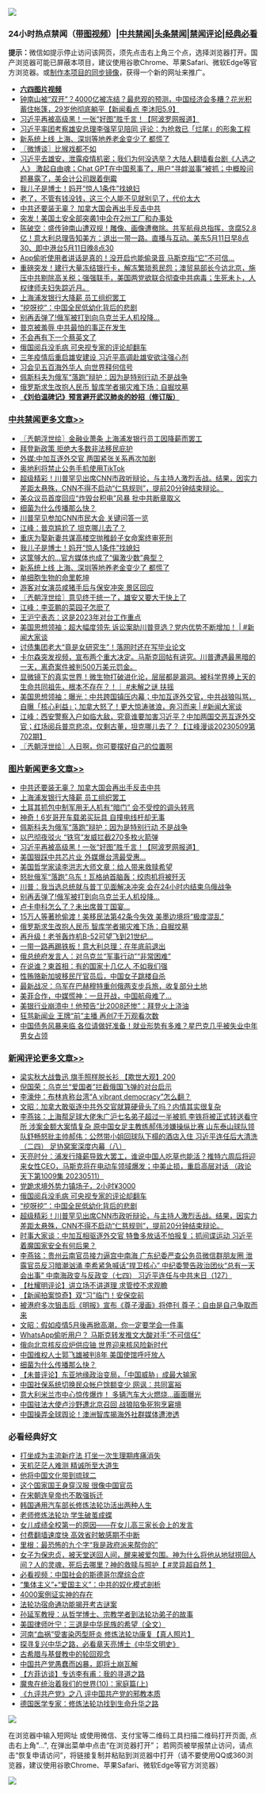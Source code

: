 ![](https://raw.githubusercontent.com/jsvpn/jsproxy/dev/64photo/fqnews-qr.jpg)

<div id="tt">
<h3>24小时热点禁闻（<a href="https://aaa.v2dns.tk/?QAjUl=BgRp5UNKRn&T5Vk=fPVH&Q59Ab=WxGE" target="_blank">带图视频</a>）|<a href="#%E4%B8%AD%E5%85%B1%E7%A6%81%E9%97%BB%E6%9B%B4%E5%A4%9A%E6%96%87%E7%AB%A0">中共禁闻</a>|<a href="#%E5%9B%BE%E7%89%87%E6%96%B0%E9%97%BB%E6%9B%B4%E5%A4%9A%E6%96%87%E7%AB%A0">头条禁闻</a>|<a href="#%E6%96%B0%E9%97%BB%E8%AF%84%E8%AE%BA%E6%9B%B4%E5%A4%9A%E6%96%87%E7%AB%A0">禁闻评论|<a href="#%E5%BF%85%E7%9C%8B%E7%BB%8F%E5%85%B8%E5%A5%BD%E6%96%87">经典必看</a></h3>
<div><b>提示：</b>微信如提示停止访问该网页，须先点击右上角三个点，选择浏览器打开。国产浏览器可能已屏蔽本项目，建议使用谷歌Chrome、苹果Safari、微软Edge等官方浏览器。或<a href="%E5%88%B6%E4%BD%9Cgit%E7%A6%81%E9%97%BB%E9%95%9C%E5%83%8F.md">制作本项目的同步镜像</a>，获得一个新的网址来推广。</div>
<ul>
<li><b><a href="http://d2.v2rss.gq/64.mp4" target="_blank">六四图片视频</a></b></li>
<li><a href="/sohnews/20230511/1882812.md">钟南山被“双开”？4000亿被冻结？最悲观的预测，中国经济会多糟？花光积蓄住帐篷，29岁他彻底躺平【新闻看点 李沐阳5.9】</a></li>
<li><a href="/topimagenews/20230511/1882916.md">习近平再被高级黑！一张“好图”胜千言！【阿波罗网报道】</a></li>
<li><a href="/headline/20230511/1882960.md">习近平率团考察雄安总理李强罕见陪同 评论：为抢救已「烂尾」的形象工程</a></li>
<li><a href="/cbnews/20230511/1882840.md">新系统上线 上海、深圳等地养老金变少了 都慌了</a></li>
<li><a href="/ssgc/20230511/1882851.md">〖微博谈〗比猴戏都不如</a></li>
<li><a href="/sohnews/20230511/1882822.md">习近平去雄安，泄露疫情机密；我们为何没选举？大陆人翻墙看台剧《人选之人》 激起自由魂；Chat GPT在中国惹事了，用户“寻衅滋事”被抓；中概股问题暴露了，美会计公司跟着倒霉</a></li>
<li><a href="/cbnews/20230511/1882888.md">我儿子是博士！妈开“惊人1条件”找媳妇</a></li>
<li><a href="/funmedia/20230511/1882806.md">老了，不管有钱没钱，这三个人能不见就别见了，代价太大</a></li>
<li><a href="/topimagenews/20230512/1883137.md">中共还要装无辜？ 加拿大国会再出手反击中共</a></li>
<li><a href="/sohnews/20230512/1883104.md">突发！美国土安全部突袭1中企在2州工厂和办事处</a></li>
<li><a href="/sohnews/20230511/1882966.md">陈破空：盛传钟南山遭双规！雕像、画像遭撤除。共军航母总指挥，贪腐52.8亿！意大利总理告知美方：退出一带一路。直播与互动。美东5月11日早8点30、即中港台5月11日晚8点30</a></li>
<li><a href="/cnnews/20230511/1882901.md">App偷听使用者讲话是真的！没开启也能偷录音 马斯克指“它”不可信…</a></li>
<li><a href="/sohnews/20230512/1883117.md">重磅突发！建行大量冻结银行卡，解冻繁琐惹民怨；澳贸易部长今访北京，施压中共剔除高关税；强强联手，美国两党欲联合彻查中共病毒；生死未卜，人权律师夫妇失踪近月。</a></li>
<li><a href="/topimagenews/20230512/1883136.md">上海浦发银行大降薪 员工组织罢工</a></li>
<li><a href="/comments/20230512/1883138.md">“挖呀挖”：中国全民低幼化背后的悲剧</a></li>
<li><a href="/topimagenews/20230511/1882887.md">别再丢弹了!俄军被打到向乌克兰无人机投降…</a></li>
<li><a href="/baitai/20230511/1882995.md">普京被羞辱 中共最怕的事正在发生</a></li>
<li><a href="/cnnews/20230511/1882921.md">不会再有下一个蔡英文了</a></li>
<li><a href="/comments/20230512/1883139.md">俄国阅兵没毛病 可央视专家的评论却翻车</a></li>
<li><a href="/ssgc/20230511/1882907.md">三年疫情后重启雄安建设 习近平高调赴雄安欲注强心剂</a></li>
<li><a href="/ssgc/20230511/1882996.md">习会见五百海外华人 向世界释何信号</a></li>
<li><a href="/topimagenews/20230511/1882939.md">佩斯科夫为俄军“落跑”辩护：因为是特别行动 不是战争</a></li>
<li><a href="/topimagenews/20230511/1882845.md">俄罗斯求生改抱人民币 智库学者揭灾难下场：自掘坟墓</a></li>
<li><b><a href="/comments/20200207/1272816.md" target="_blank">《刘伯温碑记》预言避开武汉肺炎的妙招（修订版）</a></b></li>
</ul>
</div>

<div class="catlist">
<h3><a href="/cbnews/" target="_blank">中共禁闻</a><span><a href="/cbnews/" target="_blank" rel="nofollow">更多文章>></a></span></h3>
<ul>
<li><a href="/cbnews/20230512/1883220.md" target="_blank">〖兲朝浮世绘〗金融业萧条 上海浦发银行员工因降薪而罢工</a></li>
<li><a href="/cbnews/20230512/1883201.md" target="_blank">拜登新政策 拒绝大多数非法移民庇护</a></li>
<li><a href="/cbnews/20230512/1883152.md" target="_blank">外媒:中加互逐外交官 两国紧张关系再次加剧</a></li>
<li><a href="/cbnews/20230512/1883151.md" target="_blank">奥地利将禁止公务手机使用TikTok</a></li>
<li><a href="/comments/20230511/1883090.md" target="_blank">超级精彩！川普罕见出席CNN市政听辩论，与主持人激烈舌战。结果，因实力差距太悬殊，CNN不得不启动“仁慈规则”，提前20分钟结束辩论。</a></li>
<li><a href="/cbnews/20230511/1883015.md" target="_blank">美众议员首度回应“炸毁台积电”风暴 批中共断章取义</a></li>
<li><a href="/comments/20230511/1882988.md" target="_blank">细菌为什么传播那么快？</a></li>
<li><a href="/cbnews/20230511/1882984.md" target="_blank">川普罕见参加CNN市民大会 关键问答一览</a></li>
<li><a href="/cbnews/20230511/1882978.md" target="_blank">江峰：普京尴尬了 坦克哪儿去了？</a></li>
<li><a href="/cbnews/20230511/1882897.md" target="_blank">重庆为娶新妻共谋高楼空抛稚龄子女命案终审死刑</a></li>
<li><a href="/cbnews/20230511/1882888.md" target="_blank">我儿子是博士！妈开“惊人1条件”找媳妇</a></li>
<li><a href="/cbnews/20230511/1882878.md" target="_blank">这筐够大的…官方媒体也成了“偏激少数”典型？</a></li>
<li><a href="/cbnews/20230511/1882840.md" target="_blank">新系统上线 上海、深圳等地养老金变少了 都慌了</a></li>
<li><a href="/comments/20230511/1882827.md" target="_blank">单细胞生物的命里乾坤</a></li>
<li><a href="/cbnews/20230511/1882815.md" target="_blank">游客对女演员咸猪手后与保安冲突 景区回应</a></li>
<li><a href="/cbnews/20230511/1882752.md" target="_blank">〖兲朝浮世绘〗意见终于统一了，雄安又要大干快上了</a></li>
<li><a href="/cbnews/20230511/1882711.md" target="_blank">江峰：李亚鹏的菜园子怎麽了</a></li>
<li><a href="/cbnews/20230511/1882656.md" target="_blank">王沪宁表态：这是2023年对台工作重点</a></li>
<li><a href="/cbnews/20230511/1882636.md" target="_blank">美国思想领袖：超大幅度领先 诉讼案助川普竞选？党内优势不断增加！ | #新闻大家谈</a></li>
<li><a href="/cbnews/20230510/1882559.md" target="_blank">讨债集团老大“竟是女研究生”！落网时还在写毕业论文</a></li>
<li><a href="/comments/20230510/1882557.md" target="_blank">卡尔森突发视频，宣布两个重大决定。马斯克回帖有讲究。川普遭遇最黑暗的一天，离奇案件被判500万美元罚金。</a></li>
<li><a href="/comments/20230510/1882556.md" target="_blank">显微镜下的真实世界！微生物打破进化论，层层都是漏洞。被科学界捧上天的生命共同祖先，根本不存在？！｜ #未解之谜 扶摇</a></li>
<li><a href="/cbnews/20230510/1882555.md" target="_blank">美国思想领袖：曝光：中共跨国镇压内幕；中加互逐外交官，中共战狼叫骂，自曝「核心利益」；加拿大怒了！更大惊涛骇浪，奔习而来 | #新闻大家谈</a></li>
<li><a href="/cbnews/20230510/1882415.md" target="_blank">江峰：西安警察入户如临大敌，究竟谁要加害习近平？中加两国交恶互逐外交官；红场阅兵普京悲凉，仅剩古董，坦克哪儿去了？【江峰漫谈20230509第702期】</a></li>
<li><a href="/cbnews/20230510/1882294.md" target="_blank">〖兲朝浮世绘〗人日啊，你可要摆好自己的位置啊</a></li>

</ul>
</div>
<div class="catlist">
<h3><a href="/topimagenews/" target="_blank">图片新闻</a><span><a href="/topimagenews/" target="_blank" rel="nofollow">更多文章>></a></span></h3>
<ul>
<li><a href="/topimagenews/20230512/1883137.md" target="_blank">中共还要装无辜？ 加拿大国会再出手反击中共</a></li>
<li><a href="/topimagenews/20230512/1883136.md" target="_blank">上海浦发银行大降薪 员工组织罢工</a></li>
<li><a href="/topimagenews/20230511/1883013.md" target="_blank">土耳其抓包中制军用无人机有“暗门” 会不受控的调头转弯</a></li>
<li><a href="/topimagenews/20230511/1882980.md" target="_blank">神奇！6岁哥开车载弟买玩具 自撞电线杆却无事</a></li>
<li><a href="/topimagenews/20230511/1882939.md" target="_blank">佩斯科夫为俄军“落跑”辩护：因为是特别行动 不是战争</a></li>
<li><a href="/topimagenews/20230511/1882928.md" target="_blank">以巴彻夜驳火 “铁穹”发威拦截270多枚火箭弹</a></li>
<li><a href="/topimagenews/20230511/1882916.md" target="_blank">习近平再被高级黑！一张“好图”胜千言！【阿波罗网报道】</a></li>
<li><a href="/topimagenews/20230511/1882915.md" target="_blank">美国狠踩中共芯片业 外媒爆台湾最受惠…</a></li>
<li><a href="/topimagenews/20230511/1882914.md" target="_blank">美国哲学家读李洪志大师文章：给人带来救赎希望</a></li>
<li><a href="/topimagenews/20230511/1882913.md" target="_blank">怒批俄军“落跑”乌东！瓦格纳首脑轰：绞肉机将被歼灭</a></li>
<li><a href="/topimagenews/20230511/1882895.md" target="_blank">川普：我当选总统就与普丁见面解决冲突 会在24小时内结束乌俄战争</a></li>
<li><a href="/topimagenews/20230511/1882887.md" target="_blank">别再丢弹了!俄军被打到向乌克兰无人机投降…</a></li>
<li><a href="/topimagenews/20230511/1882877.md" target="_blank">卢卡申科怎么了？未出席普丁国宴…</a></li>
<li><a href="/topimagenews/20230511/1882869.md" target="_blank">15万人等著抢偷渡！美移民法第42条今失效 美墨边境将“极度混乱”</a></li>
<li><a href="/topimagenews/20230511/1882845.md" target="_blank">俄罗斯求生改抱人民币 智库学者揭灾难下场：自掘坟墓</a></li>
<li><a href="/topimagenews/20230511/1882831.md" target="_blank">再升级！老爷轰炸机B-52可望飞到21世纪…</a></li>
<li><a href="/topimagenews/20230511/1882814.md" target="_blank">一带一路再踢铁板！意大利总理：在年底前退出</a></li>
<li><a href="/topimagenews/20230511/1882813.md" target="_blank">俄总统府发言人：对乌克兰“军事行动”“非常困难”</a></li>
<li><a href="/topimagenews/20230511/1882715.md" target="_blank">在说谁？柬首相：有的国家十几亿人 不如我们强</a></li>
<li><a href="/topimagenews/20230511/1882714.md" target="_blank">性贿赂新加坡移民厅官员后，中国女子跳楼自杀</a></li>
<li><a href="/topimagenews/20230511/1882688.md" target="_blank">最新战况：乌军在巴赫穆特重创俄两支步兵旅，收复部分土地</a></li>
<li><a href="/topimagenews/20230511/1882655.md" target="_blank">美菲合作，中媒慌神：一旦开战，中国航母难了…</a></li>
<li><a href="/topimagenews/20230510/1882545.md" target="_blank">美银行业崩溃中！他预告“比2008还惨”：拜登火上浇油</a></li>
<li><a href="/topimagenews/20230510/1882533.md" target="_blank">狂骂新闻业 王牌“前”主播 再创7千万观看次数</a></li>
<li><a href="/topimagenews/20230510/1882532.md" target="_blank">中国债务风暴来临 各位请做好准备！就业形势有多难？星巴克几乎被失业中年男女占领</a></li>

</ul>
</div>
<div class="catlist">
<h3><a href="/comments/" target="_blank">新闻评论</a><span><a href="/comments/" target="_blank" rel="nofollow">更多文章>></a></span></h3>
<ul>
<li><a href="/comments/20230512/1883252.md" target="_blank">梁实秋大战鲁迅 旗手照样脱长衫 【欺世大观】200</a></li>
<li><a href="/comments/20230512/1883251.md" target="_blank">倪国荣：乌克兰“爱国者”拦截俄国飞弹的对台启示</a></li>
<li><a href="/comments/20230512/1883238.md" target="_blank">李濠仲：布林肯称台湾“A vibrant democracy”怎么翻？</a></li>
<li><a href="/comments/20230512/1883236.md" target="_blank">文昭：加拿大敢驱逐中共外交官就算硬骨头了吗？内情其实很复杂</a></li>
<li><a href="/comments/20230512/1883232.md" target="_blank">李燕铭：上海帮足球大佬朱广沪七名弟子超过一半被抓 李铁将被正式转送看守所 涉案金额大案情复杂 原中国女足主教练郝伟涉嫌操纵比赛 山东泰山球队领队舒畅怒批主帅郝伟：公然带小姐回球队下榻的酒店入住 习近平连任后大清洗（二四） 足协窝案深度内幕（八）</a></li>
<li><a href="/comments/20230512/1883214.md" target="_blank">天亮时分：浦发行降薪导致大罢工，谁说中国人吃草也能活？推特六周后将迎来女性CEO，马斯克将在电动车领域爆发；中美止损，重启高层对话 （政论天下第1009集 20230511）</a></li>
<li><a href="/comments/20230512/1883188.md" target="_blank">党跪求境外势力镇场子，2小时¥3000</a></li>
<li><a href="/comments/20230512/1883139.md" target="_blank">俄国阅兵没毛病 可央视专家的评论却翻车</a></li>
<li><a href="/comments/20230512/1883138.md" target="_blank">“挖呀挖”：中国全民低幼化背后的悲剧</a></li>
<li><a href="/comments/20230511/1883090.md" target="_blank">超级精彩！川普罕见出席CNN市政听辩论，与主持人激烈舌战。结果，因实力差距太悬殊，CNN不得不启动“仁慈规则”，提前20分钟结束辩论。</a></li>
<li><a href="/comments/20230511/1883045.md" target="_blank">时事大家谈：中加互相驱逐外交官 特鲁多放话不怕报复；抓间谍运动 习近平着魔国家安全有何后果？</a></li>
<li><a href="/comments/20230511/1883024.md" target="_blank">李燕铭：贵州云南官员接力逼宫中南海 广东纪委严查公务员微信群朋友圈 泄露官员反习暗潮汹涌 李希紧急喊话“捍卫核心” 中纪委警告政治团伙“总有一天会出事” 中南海政变与反政变（七四） 习近平连任与中共末日（127）</a></li>
<li><a href="/comments/20230511/1883019.md" target="_blank">【杜耀明评论】讲立场不讲道理 求管控不求观瞻</a></li>
<li><a href="/comments/20230511/1883018.md" target="_blank">【新闻拍案惊奇】双“习”临门！安保空前</a></li>
<li><a href="/comments/20230511/1883017.md" target="_blank">被港府多次狙击后《明报》宣布《尊子漫画》将停刊 尊子：自由是自己争取而来</a></li>
<li><a href="/comments/20230511/1883012.md" target="_blank">文昭：假如疫情5月後再掀高潮，你一定要学会一件事</a></li>
<li><a href="/comments/20230511/1882993.md" target="_blank">WhatsApp偷听用户？ 马斯克转发推文大酸对手“不可信任”</a></li>
<li><a href="/comments/20230511/1882992.md" target="_blank">俄向北京核反应炉供应铀 世界迎来核风险新时代</a></li>
<li><a href="/comments/20230511/1882991.md" target="_blank">中国维权人士郭飞雄被判8年 美国使馆呼吁放人</a></li>
<li><a href="/comments/20230511/1882988.md" target="_blank">细菌为什么传播那么快？</a></li>
<li><a href="/comments/20230511/1882982.md" target="_blank">【未普评论】东亚地缘政治变局，「中国威胁」成最大输家</a></li>
<li><a href="/comments/20230511/1882972.md" target="_blank">中国社保系统切换民众帐户馀额变少 网讽：共同富裕</a></li>
<li><a href="/comments/20230511/1882971.md" target="_blank">意大利米兰市中心惊传爆炸！ 多辆汽车大火燃烧…画面曝光</a></li>
<li><a href="/comments/20230511/1882970.md" target="_blank">中国驻法大使卢沙野遭北京召回 战狼陷兔死狗烹窘境</a></li>
<li><a href="/comments/20230511/1882968.md" target="_blank">中国操弄全球舆论！澳洲智库揭海外社群媒体遭渗透</a></li>

</ul>
</div>

<div class="catlist">
<h3>必看经典好文</h3>
<ul>
<li><a href="/cbnews/20210810/1603566.md" target="_blank">打坐成为主流新疗法 打坐一次生理期疼痛消失</a></li>
<li><a href="/comments/20210302/1496716.md" target="_blank">天机茫茫人难测 精诚所至大道生</a></li>
<li><a href="/bannedvideo/20220502/1727317.md" target="_blank">他将中国文化带到琉球二</a></li>
<li><a href="/comments/20220611/1744476.md" target="_blank">这个国家国王身穿汉服 很像中国官员</a></li>
<li><a href="/lifebaike/20200315/1294178.md" target="_blank">在宋朝连皇帝也不敢强拆迁</a></li>
<li><a href="/cbnews/20220922/1787482.md" target="_blank">韩国通用汽车部长修炼法轮功活出两种人生</a></li>
<li><a href="/cbnews/20211114/1652214.md" target="_blank">老师修炼法轮功 学生破茧成蝶</a></li>
<li><a href="/comments/20210801/1597741.md" target="_blank">女儿成绩全校第一的原因——在女儿高三家长会上的发言</a></li>
<li><a href="/comments/20210630/1485911.md" target="_blank">付费翻墙速度快 高效省时敏感期不中断</a></li>
<li><a href="/lifebaike/20210115/1468011.md" target="_blank">里根：最恐怖的九个字“我是政府派来帮你的”</a></li>
<li><a href="/comments/20211012/1636544.md" target="_blank">女子为保忠贞，被天堂送回人间，醒来被爱包围。神为什么将他从地狱捞回人间？人的灵魂，死后去哪里？神的救赎与照护【 #灵异超自然 】</a></li>
<li><a href="/comments/20200806/1375443.md" target="_blank">必看视频：中国社会的斯德哥尔摩综合症</a></li>
<li><a href="/comments/20201007/1409565.md" target="_blank">“集体主义”+“爱国主义”：中共的奴化模式剖析</a></li>
<li><a href="/lifebaike/20201113/1430218.md" target="_blank">4000案例证实神的存在</a></li>
<li><a href="/tculture/20121025/73079.md" target="_blank">法轮功宿命通功能揭开考古谜案</a></li>
<li><a href="/comments/20210629/1576797.md" target="_blank">孙延军教授：从哲学博士、宗教学者到法轮功弟子的故事</a></li>
<li><a href="/comments/20220928/1790417.md" target="_blank">美国律师叶宁：三退是中华民族的希望（全文）</a></li>
<li><a href="/comments/20210720/1514622.md" target="_blank">河南“血祸”受害染丙型肝炎 修炼法轮功康复【真人照片】</a></li>
<li><a href="/comments/20220808/1768773.md" target="_blank">探寻复兴中华之路，必看章天亮博士《中华文明史》</a></li>
<li><a href="/comments/20220503/1727847.md" target="_blank">古希腊与基督教中的轮回观念</a></li>
<li><a href="/comments/20220831/1778527.md" target="_blank">中国共产党愚蠢而凶暴，即将土崩瓦解</a></li>
<li><a href="/comments/20210804/1600181.md" target="_blank">【方菲访谈】专访李有甫：我的寻道之路</a></li>
<li><a href="/topimagenews/20180529/950153.md" target="_blank">魔鬼在统治着我们的世界(10)：家庭篇(上)</a></li>
<li><a href="/bookonline/20131116/201047.md" target="_blank">《九评共产党》之八 评中国共产党的邪教本质</a></li>
<li><a href="/comments/20200607/783186.md" target="_blank">德国医学专家：修炼法轮功找到生命升华之路</a></li>

</ul>
</div>

![](https://raw.githubusercontent.com/jsvpn/jsproxy/dev/64photo/fqnews-qr.jpg)

在浏览器中输入短网址 或使用微信、支付宝等二维码工具扫描二维码打开页面, 点击右上角"...", 在弹出菜单中点击“在浏览器打开”； 若网页被举报禁止访问，请点击“恢复申请访问”，将链接复制并粘贴到浏览器中打开（请不要使用QQ或360浏览器，建议使用谷歌Chrome、苹果Safari、微软Edge等官方浏览器）

![](https://raw.githubusercontent.com/jsvpn/jsproxy/dev/64photo/wx.jpg)